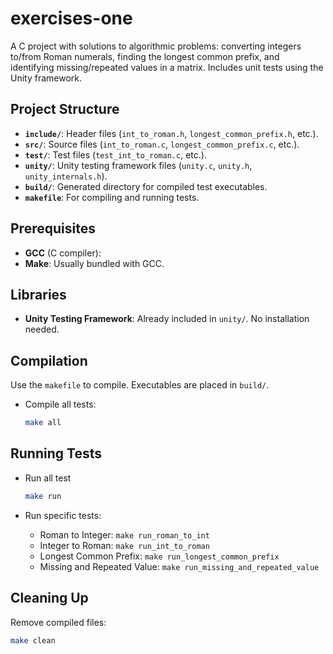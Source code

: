 # exercises-one

A C project with solutions to algorithmic problems: converting integers to/from Roman numerals, finding the longest common prefix, and identifying missing/repeated values in a matrix. Includes unit tests using the Unity framework.

## Project Structure

- **`include/`**: Header files (`int_to_roman.h`, `longest_common_prefix.h`, etc.).
- **`src/`**: Source files (`int_to_roman.c`, `longest_common_prefix.c`, etc.).
- **`test/`**: Test files (`test_int_to_roman.c`, etc.).
- **`unity/`**: Unity testing framework files (`unity.c`, `unity.h`, `unity_internals.h`).
- **`build/`**: Generated directory for compiled test executables.
- **`makefile`**: For compiling and running tests.

## Prerequisites

- **GCC** (C compiler):
- **Make**: Usually bundled with GCC.

## Libraries

- **Unity Testing Framework**: Already included in `unity/`. No installation needed.

## Compilation

Use the `makefile` to compile. Executables are placed in `build/`.

- Compile all tests:

  ```bash
  make all
  ```

## Running Tests

- Run all test

  ```bash
  make run
  ```

- Run specific tests:
  - Roman to Integer: `make run_roman_to_int`
  - Integer to Roman: `make run_int_to_roman`
  - Longest Common Prefix: `make run_longest_common_prefix`
  - Missing and Repeated Value: `make run_missing_and_repeated_value`

## Cleaning Up

Remove compiled files:

```bash
make clean
```
